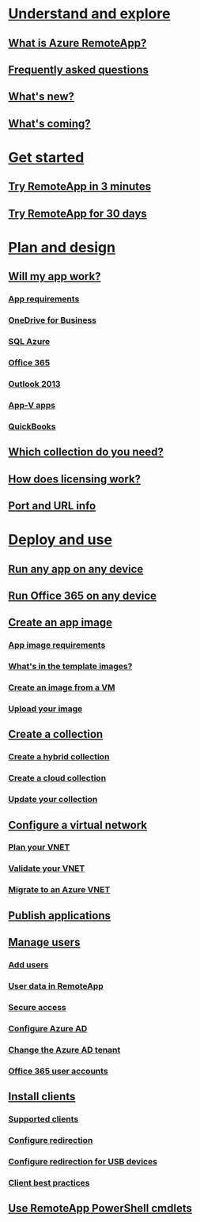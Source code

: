 # [Understand and explore](remoteapp-whatis.md)
## [What is Azure RemoteApp?](remoteapp-whatis.md)
## [Frequently asked questions](remoteapp-faq.md)
## [What's new?](remoteapp-whatsnew.md)
## [What's coming?](remoteapp-roadmap.md)
# [Get started](remoteapp-threeminutes.md)
## [Try RemoteApp in 3 minutes](remoteapp-threeminutes.md)
## [Try RemoteApp for 30 days](remoteapp-freetrial.md)
# [Plan and design](remoteapp-appreqs.md)
## [Will my app work?](remoteapp-appreqs.md)
### [App requirements](remoteapp-appreqs.md)
### [OneDrive for Business](remoteapp-onedrive.md)
### [SQL Azure](remoteapp-sql.md)
### [Office 365](remoteapp-o365.md)
### [Outlook 2013](remoteapp-outlook.md)
### [App-V apps](remoteapp-appv.md)
### [QuickBooks](remoteapp-quickbooks.md)
## [Which collection do you need?](remoteapp-collections.md)
## [How does licensing work?](remoteapp-licensing.md)
## [Port and URL info](remoteapp-ports.md)
# [Deploy and use](remoteapp-anyapp.md)
## [Run any app on any device](remoteapp-anyapp.md)
## [Run Office 365 on any device](remoteapp-tutorial-o365anywhere.md)
## [Create an app image](remoteapp-imageoptions.md)
### [App image requirements](remoteapp-appreqs.md)
### [What's in the template images?](remoteapp-images.md)
### [Create an image from a VM](remoteapp-image-on-azurevm.md)
### [Upload your image](remoteapp-uploadimage.md)
## [Create a collection](remoteapp-create-hybrid-deployment.md)
### [Create a hybrid collection](remoteapp-create-hybrid-deployment.md)
### [Create a cloud collection](remoteapp-create-cloud-deployment.md)
### [Update your collection](remoteapp-update.md)
## [Configure a virtual network](remoteapp-planvnet.md)
### [Plan your VNET](remoteapp-planvnet.md)
### [Validate your VNET](remoteapp-vnet.md)
### [Migrate to an Azure VNET](remoteapp-migratevnet.md)
## [Publish applications](remoteapp-publish.md)
## [Manage users](remoteapp-user.md)
### [Add users](remoteapp-user.md)
### [User data in RemoteApp](remoteapp-upd.md)
### [Secure access](remoteapp-secureaccess.md)
### [Configure Azure AD](remoteapp-ad.md)
### [Change the Azure AD tenant](remoteapp-changetenant.md)
### [Office 365 user accounts](remoteapp-o365user.md)
## [Install clients](remoteapp-clients.md)
### [Supported clients](remoteapp-clients.md)
### [Configure redirection](remoteapp-redirection.md)
### [Configure redirection for USB devices](remoteapp-usbredir.md)
### [Client best practices](remoteapp-clientbestpractices.md)
## [Use RemoteApp PowerShell cmdlets](remoteapp-tutorial-arawithpowershell.md)
